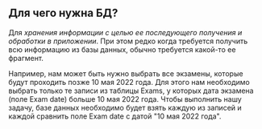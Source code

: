 ## **Для чего нужна БД?**

Для *хранения информации с целью ее последующего получения и обработки в приложении*. При этом редко когда требуется получить всю информацию из базы данных, обычно требуется какой-то ее фрагмент.

Например, нам может быть нужно выбрать все экзамены, которые будут проходить позже 10 мая 2022 года. Для этого нам необходимо выбрать только те записи из таблицы Exams, у которых дата экзамена (поле Exam date) больше 10 мая 2022 года.
Чтобы выполнить нашу задачу, базе данных необходимо будет взять каждую из записей и каждой сравнить поле Exam date с датой "10 мая 2022 года".